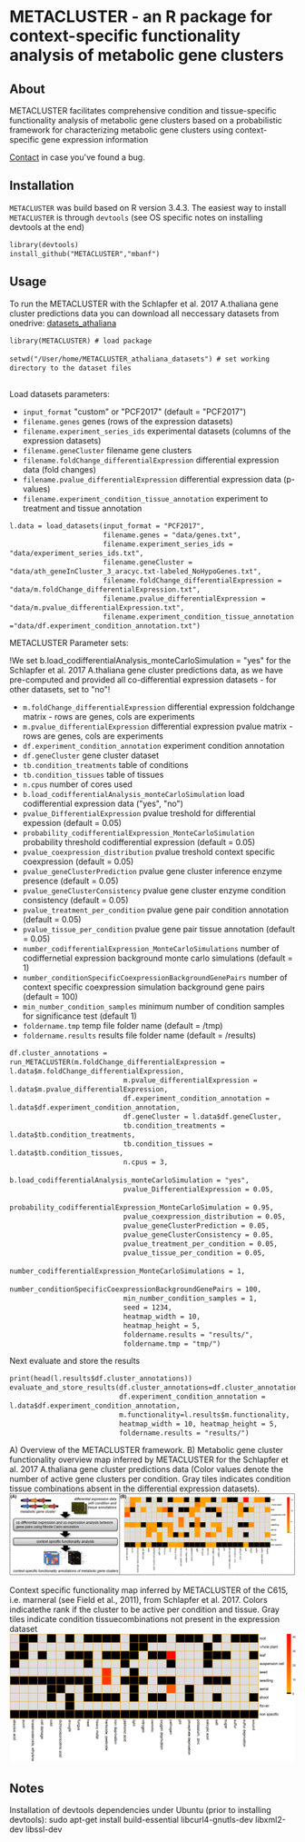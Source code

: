  # METACLUSTER - an R package for context-specific functionality analysis of metabolic gene clusters
 
 ## About
 METACLUSTER facilitates comprehensive condition and tissue-specific functionality analysis of metabolic gene clusters based on a probabilistic framework for characterizing metabolic gene clusters using context-specific gene expression information
 
 [Contact](mailto:mbanf.research@gmail.com) in case you've found a bug. 
 
 ## Installation
 
 `METACLUSTER` was build based on R version 3.4.3. The easiest way to install `METACLUSTER` is through `devtools` (see OS specific notes on installing devtools at the end)
 
 ```
 library(devtools)
 install_github("METACLUSTER","mbanf")
 ```
 
 ## Usage
 
 To run the METACLUSTER with the Schlapfer et al. 2017 A.thaliana gene cluster predictions data you can download all neccessary datasets from onedrive: [datasets_athaliana](https://1drv.ms/u/s!Avm82Xhe9EZj1iowxEqa_ChVQciY)
 
 
 ```
 library(METACLUSTER) # load package
 
 setwd("/User/home/METACLUSTER_athaliana_datasets") # set working directory to the dataset files
 
 
 ```
 
 Load datasets parameters:
 
 * `input_format` "custom" or "PCF2017" (default = "PCF2017")
 * `filename.genes` genes (rows of the expression datasets)
 * `filename.experiment_series_ids` experimental datasets (columns of the expression datasets)
 * `filename.geneCluster` filename gene clusters
 * `filename.foldChange_differentialExpression` differential expression data (fold changes)
 * `filename.pvalue_differentialExpression`  differential expression data (p-values)
 * `filename.experiment_condition_tissue_annotation` experiment to treatment and tissue annotation
 
 ```
 l.data = load_datasets(input_format = "PCF2017",
                        filename.genes = "data/genes.txt",
                        filename.experiment_series_ids = "data/experiment_series_ids.txt",
                        filename.geneCluster = "data/ath_geneInCluster_3_aracyc.txt-labeled_NoHypoGenes.txt",
                        filename.foldChange_differentialExpression = "data/m.foldChange_differentialExpression.txt",
                        filename.pvalue_differentialExpression =	"data/m.pvalue_differentialExpression.txt",
                        filename.experiment_condition_tissue_annotation ="data/df.experiment_condition_annotation.txt")
 ```
 
 METACLUSTER Parameter sets:
 
 !We set b.load_codifferentialAnalysis_monteCarloSimulation = "yes" for the Schlapfer et al. 2017 A.thaliana gene cluster predictions data, as we have pre-computed and provided all co-differential expression datasets - for other datasets, set to "no"!
 
 
 * `m.foldChange_differentialExpression` differential expression foldchange matrix - rows are genes, cols are experiments
 * `m.pvalue_differentialExpression` differential expression pvalue matrix - rows are genes, cols are experiments
 * `df.experiment_condition_annotation` experiment condition annotation
 * `df.geneCluster` gene cluster dataset
 * `tb.condition_treatments` table of conditions
 * `tb.condition_tissues` table of tissues
 * `n.cpus` number of cores used
 * `b.load_codifferentialAnalysis_monteCarloSimulation` load codifferential expression data ("yes", "no")
 * `pvalue_DifferentialExpression` pvalue treshold for differential expession (default = 0.05)
 * `probability_codifferentialExpression_MonteCarloSimulation` probability threshold codifferential expression (default = 0.05)
 * `pvalue_coexpression_distribution` pvalue treshold context specific coexpression (default = 0.05)
 * `pvalue_geneClusterPrediction` pvalue gene cluster inference enzyme presence (default = 0.05)
* `pvalue_geneClusterConsistency` pvalue gene cluster enzyme condition consistency (default = 0.05)
* `pvalue_treatment_per_condition` pvalue gene pair condition annotation (default = 0.05)
* `pvalue_tissue_per_condition` pvalue gene pair tissue annotation (default = 0.05)
* `number_codifferentialExpression_MonteCarloSimulations` number of codiffernetial expression background monte carlo simulations (default = 1)
* `number_conditionSpecificCoexpressionBackgroundGenePairs` number of context specific coexpression simulation background gene pairs (default = 100)
 * `min_number_condition_samples` minimum number of condition samples for significance test (default 1)
 * `foldername.tmp` temp file folder name (default = /tmp)
 * `foldername.results` results file folder name (default = /results)
 
 ```
df.cluster_annotations = run_METACLUSTER(m.foldChange_differentialExpression = l.data$m.foldChange_differentialExpression,
                             m.pvalue_differentialExpression = l.data$m.pvalue_differentialExpression,
                             df.experiment_condition_annotation = l.data$df.experiment_condition_annotation,
                             df.geneCluster = l.data$df.geneCluster,
                             tb.condition_treatments = l.data$tb.condition_treatments,
                             tb.condition_tissues = l.data$tb.condition_tissues,
                             n.cpus = 3,
                             b.load_codifferentialAnalysis_monteCarloSimulation = "yes",
                             pvalue_DifferentialExpression = 0.05,
                             probability_codifferentialExpression_MonteCarloSimulation = 0.95,
                             pvalue_coexpression_distribution = 0.05,
                             pvalue_geneClusterPrediction = 0.05,
                             pvalue_geneClusterConsistency = 0.05,
                             pvalue_treatment_per_condition = 0.05,
                             pvalue_tissue_per_condition = 0.05,
                             number_codifferentialExpression_MonteCarloSimulations = 1,
                             number_conditionSpecificCoexpressionBackgroundGenePairs = 100,
                             min_number_condition_samples = 1,
                             seed = 1234,
                             heatmap_width = 10,
                             heatmap_height = 5,
                             foldername.results = "results/",
                             foldername.tmp = "tmp/")
 ```
 
 Next evaluate and store the results
 ```
 print(head(l.results$df.cluster_annotations))
 evaluate_and_store_results(df.cluster_annotations=df.cluster_annotations,
                            df.experiment_condition_annotation = l.data$df.experiment_condition_annotation,
                            m.functionality=l.results$m.functionality, 
                            heatmap_width = 10, heatmap_height = 5,
                            foldername.results = "results/")
 ```
 
 
 A) Overview of the METACLUSTER framework. B) Metabolic gene cluster functionality overview map inferred by METACLUSTER for the Schlapfer et al. 2017 A.thaliana gene cluster predictions data (Color values denote the number of active gene clusters per condition. Gray tiles indicates condition tissue combinations absent in the differential expression datasets).
 ![Alt text](/figure1.jpg?raw=true "functionality map")
 

 
Context specific functionality map inferred by METACLUSTER of the C615, i.e. marneral (see Field et al., 2011), from Schlapfer et al. 2017. Colors indicatethe rank if the cluster to be active per condition and tissue. Gray tiles indicate condition tissuecombinations not present in the expression dataset
 ![Alt text](/C615.png?raw=true "coexpression map")
 
 ## Notes
 
 Installation of devtools dependencies under Ubuntu (prior to installing devtools):
 sudo apt-get install build-essential libcurl4-gnutls-dev libxml2-dev libssl-dev
